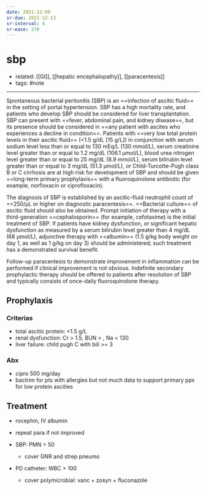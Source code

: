 ```yaml
---
date: 2021-12-09
sr-due: 2021-12-13
sr-interval: 4
sr-ease: 270
---
```


# sbp

- related: [[GI]], [[hepatic encephalopathy]], [[paracentesis]]
- tags: #note
---

<!-- SBP definition, ppx when and which medication, rx b:868433830879-->

Spontaneous bacterial peritonitis (SBP) is an ==infection of ascitic fluid== in the setting of portal hypertension. SBP has a high mortality rate, and patients who develop SBP should be considered for liver transplantation. SBP can present with ==fever, abdominal pain, and kidney disease==, but its presence should be considered in ==any patient with ascites who experiences a decline in condition==. Patients with ==very low total protein levels in their ascitic fluid== (<1.5 g/dL [15 g/L]) in conjunction with serum sodium level less than or equal to 130 mEq/L (130 mmol/L), serum creatinine level greater than or equal to 1.2 mg/dL (106.1 µmol/L), blood urea nitrogen level greater than or equal to 25 mg/dL (8.9 mmol/L), serum bilirubin level greater than or equal to 3 mg/dL (51.3 µmol/L), or Child-Turcotte-Pugh class B or C cirrhosis are at high risk for development of SBP and should be given ==long-term primary prophylaxis== with a fluoroquinolone antibiotic (for example, norfloxacin or ciprofloxacin).

The diagnosis of SBP is established by an ascitic-fluid neutrophil count of ==250/µL or higher on diagnostic paracentesis==. ==Bacterial culture== of ascitic fluid should also be obtained. Prompt initiation of therapy with a third-generation ==cephalosporin== (for example, cefotaxime) is the initial treatment of SBP. If patients have kidney dysfunction, or significant hepatic dysfunction as measured by a serum bilirubin level greater than 4 mg/dL (68 µmol/L), adjunctive therapy with ==albumin== (1.5 g/kg body weight on day 1, as well as 1 g/kg on day 3) should be administered; such treatment has a demonstrated survival benefit.

Follow-up paracentesis to demonstrate improvement in inflammation can be performed if clinical improvement is not obvious. Indefinite secondary prophylactic therapy should be offered to patients after resolution of SBP and typically consists of once-daily fluoroquinolone therapy.

## Prophylaxis

### Criterias

- total ascitic protein: <1.5 g/L
- renal dysfunction: Cr > 1.5, BUN > , Na < 130
- liver failure: child pugh C with bili >= 3

### Abx

- cipro 500 mg/day
- bactrim for pts with allergies but not much data to support primary ppx for low protein ascities

## Treatment

- rocephin, IV albumin

- repeat para if not improved

- SBP: PMN > 50
	- cover GNR and strep pneumo

- PD catheter: WBC > 100
	- cover polymicrobial: vanc + zosyn + fluconazole
